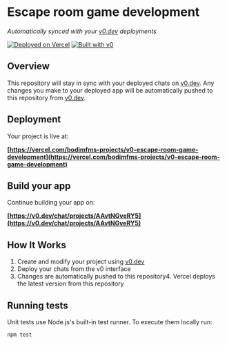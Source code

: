 # Escape room game development

*Automatically synced with your [v0.dev](https://v0.dev) deployments*

[![Deployed on Vercel](https://img.shields.io/badge/Deployed%20on-Vercel-black?style=for-the-badge&logo=vercel)](https://vercel.com/bodimfms-projects/v0-escape-room-game-development)
[![Built with v0](https://img.shields.io/badge/Built%20with-v0.dev-black?style=for-the-badge)](https://v0.dev/chat/projects/AAvtNGveRY5)

## Overview

This repository will stay in sync with your deployed chats on [v0.dev](https://v0.dev).
Any changes you make to your deployed app will be automatically pushed to this repository from [v0.dev](https://v0.dev).

## Deployment

Your project is live at:

**[https://vercel.com/bodimfms-projects/v0-escape-room-game-development](https://vercel.com/bodimfms-projects/v0-escape-room-game-development)**

## Build your app

Continue building your app on:

**[https://v0.dev/chat/projects/AAvtNGveRY5](https://v0.dev/chat/projects/AAvtNGveRY5)**

## How It Works

1. Create and modify your project using [v0.dev](https://v0.dev)
2. Deploy your chats from the v0 interface
3. Changes are automatically pushed to this repository4. Vercel deploys the latest version from this repository

## Running tests

Unit tests use Node.js's built-in test runner. To execute them locally run:

```bash
npm test
```